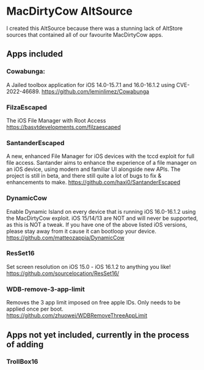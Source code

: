 # MacDirtyCow AltSource

I created this AltSource because there was a stunning lack of AltStore sources that contained all of our favourite MacDirtyCow apps. 

## Apps included

### Cowabunga:
A Jailed toolbox application for iOS 14.0-15.7.1 and 16.0-16.1.2 using CVE-2022-46689.
https://github.com/leminlimez/Cowabunga

### FilzaEscaped
The iOS File Manager with Root Access
https://basvtdevelopments.com/filzaescaped

### SantanderEscaped
A new, enhanced File Manager for iOS devices with the tccd exploit for full file access.
Santander aims to enhance the experience of a file manager on an iOS device, using modern and familiar UI alongside new APIs.
The project is still in beta, and there still quite a lot of bugs to fix & enhancements to make.
https://github.com/haxi0/SantanderEscaped

### DynamicCow
Enable Dynamic Island on every device that is running iOS 16.0-16.1.2 using the MacDirtyCow exploit.
iOS 15/14/13 are NOT and will never be supported, as this is NOT a tweak. If you have one of the above listed iOS versions, please stay away from it cause it can bootloop your device.
https://github.com/matteozappia/DynamicCow

### ResSet16
Set screen resolution on iOS 15.0 - iOS 16.1.2 to anything you like!
https://github.com/sourcelocation/ResSet16/

### WDB-remove-3-app-limit
Removes the 3 app limit imposed on free apple IDs. Only needs to be applied once per boot.
https://github.com/zhuowei/WDBRemoveThreeAppLimit

## Apps not yet included, currently in the process of adding

### TrollBox16

